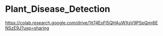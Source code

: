 # Plant_Disease_Detection

https://colab.research.google.com/drive/1jt74EsFl5QHAuWXsV9PSpQmj6ENSzE9J?usp=sharing
